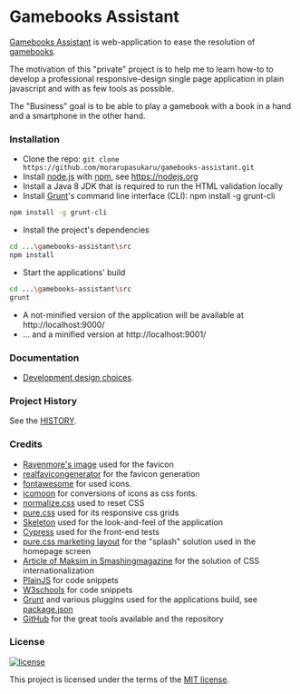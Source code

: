 # Gamebooks Assistant

[Gamebooks Assistant](http://morarupasukaru.github.io/gamebooks-assistant/) is web-application to ease the  resolution of [gamebooks](https://en.wikipedia.org/wiki/Gamebook).

The motivation of this "private" project is to help me to learn how-to to develop a professional responsive-design single page application in plain javascript and with as few tools as possible.

The "Business" goal is to be able to play a gamebook with a book in a hand and a smartphone in the other hand.


### Installation

- Clone the repo: `git clone https://github.com/morarupasukaru/gamebooks-assistant.git`
- Install [node.js](https://nodejs.org) with [npm](https://www.npmjs.com/), see https://nodejs.org
- Install a Java 8 JDK that is required to run the HTML validation locally
- Install [Grunt](https://gruntjs.com/)'s command line interface (CLI): npm install -g grunt-cli
```bash
npm install -g grunt-cli
```
- Install the project's dependencies
```bash
cd ...\gamebooks-assistant\src
npm install
```
- Start the applications' build
```bash
cd ...\gamebooks-assistant\src
grunt
```
- A not-minified version of the application will be available at http://localhost:9000/ 
- ... and a minified version at http://localhost:9001/


### Documentation

- [Development design choices](DESIGN.md).


### Project History

See the [HISTORY](HISTORY.md).


### Credits

- [Ravenmore's image](//opengameart.org/content/fantasy-icon-pack-by-ravenmore-0) used for the favicon
- [realfavicongenerator](https://realfavicongenerator.net/) for the favicon generation
- [fontawesome](http://fontawesome.io) for used icons.
- [icomoon](https://icomoon.io/) for conversions of icons as css fonts.
- [normalize.css](https://necolas.github.io/normalize.css/) used to reset CSS
- [pure.css](https://purecss.io/) used for its responsive css grids
- [Skeleton](http://getskeleton.com/) used for the look-and-feel of the application
- [Cypress](https://www.cypress.io/) used for the front-end tests
- [pure.css marketing layout](https://purecss.io/layouts/marketing/) for the "splash" solution used in the homepage screen
- [Article of Maksim in Smashingmagazine](https://www.smashingmagazine.com/2014/06/css-driven-internationalization-in-javascript/) for the solution of CSS internationalization
- [PlainJS](https://plainjs.com/javascript/) for code snippets
- [W3schools](https://www.w3schools.com/) for code snippets
- [Grunt](https://gruntjs.com/) and various pluggins used for the applications build, see [package.json](/src/package.json)
- [GitHub](https://github.com/) for the great tools available and the repository


### License

[![license](https://img.shields.io/badge/license-MIT-green.svg)](https://github.com/morarupasukaru/gamebooks-assistant/blob/master/LICENSE.md)

This project is licensed under the terms of the [MIT license](/LICENSE.md).